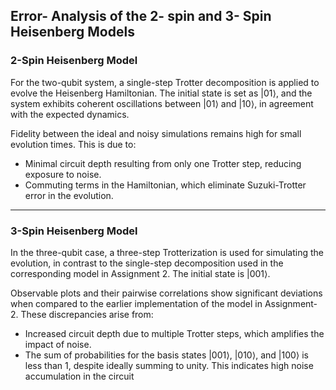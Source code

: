 ## Error- Analysis of the 2- spin and 3- Spin Heisenberg Models

### 2-Spin Heisenberg Model

For the two-qubit system, a single-step Trotter decomposition is applied to evolve the Heisenberg Hamiltonian. The initial state is set as $\left|01\right\rangle$, and the system exhibits coherent oscillations between $\left|01\right\rangle$ and $\left|10\right\rangle$, in agreement with the expected dynamics.

Fidelity between the ideal and noisy simulations remains high for small evolution times. This is due to:
- Minimal circuit depth resulting from only one Trotter step, reducing exposure to noise.
- Commuting terms in the Hamiltonian, which eliminate Suzuki-Trotter error in the evolution.

---

### 3-Spin Heisenberg Model

In the three-qubit case, a three-step Trotterization is used for simulating the evolution, in contrast to the single-step decomposition used in the corresponding model in Assignment 2. The initial state is $\left|001\right\rangle$.

Observable plots and their pairwise correlations show significant deviations when compared to the earlier implementation of the model in Assignment- 2. These discrepancies arise from:
- Increased circuit depth due to multiple Trotter steps, which amplifies the impact of noise.
- The sum of probabilities for the basis states $\left|001\right\rangle$, $\left|010\right\rangle$, and $\left|100\right\rangle$ is less than 1, despite ideally summing to unity. This indicates high noise accumulation in the circuit